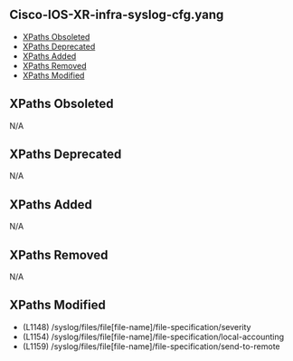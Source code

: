 ## Cisco-IOS-XR-infra-syslog-cfg.yang

- [XPaths Obsoleted](#xpaths-obsoleted)
- [XPaths Deprecated](#xpaths-deprecated)
- [XPaths Added](#xpaths-added)
- [XPaths Removed](#xpaths-removed)
- [XPaths Modified](#xpaths-modified)

## XPaths Obsoleted

N/A

## XPaths Deprecated

N/A

## XPaths Added

N/A

## XPaths Removed

N/A

## XPaths Modified

- (L1148)	/syslog/files/file[file-name]/file-specification/severity
- (L1154)	/syslog/files/file[file-name]/file-specification/local-accounting
- (L1159)	/syslog/files/file[file-name]/file-specification/send-to-remote

